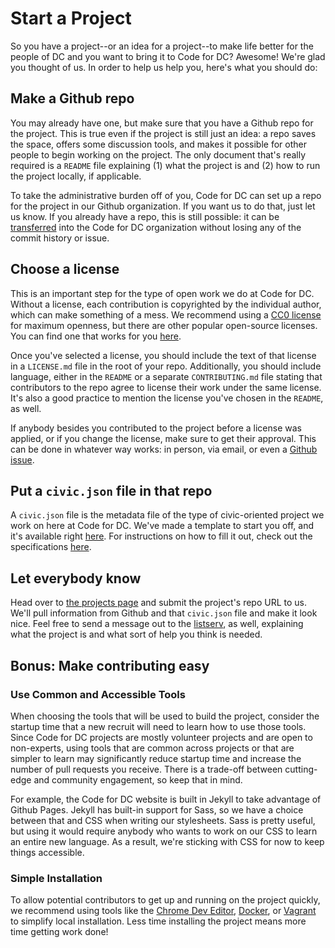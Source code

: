 # Start a Project

So you have a project--or an idea for a project--to make life better
for the people of DC and you want to bring it to Code for DC? Awesome!
We're glad you thought of us. In order to help us help you, here's
what you should do:

## Make a Github repo

You may already have one, but make sure that you have a Github repo
for the project. This is true even if the project is still just an
idea: a repo saves the space, offers some discussion tools, and makes
it possible for other people to begin working on the project. The only
document that's really required is a `README` file explaining (1) what
the project is and (2) how to run the project locally, if applicable.

To take the administrative burden off of you, Code for DC can set up a
repo for the project in our Github organization. If you want us to do
that, just let us know. If you already have a repo, this is still
possible: it can be
[transferred](https://help.github.com/articles/how-to-transfer-a-repository)
into the Code for DC organization without losing any of the commit
history or issue.

## Choose a license

This is an important step for the type of open work we do at Code for
DC. Without a license, each contribution is copyrighted by the
individual author, which can make something of a mess. We recommend
using a
[CC0 license](https://creativecommons.org/publicdomain/zero/1.0/legalcode)
for maximum openness, but there are other popular open-source
licenses. You can find one that works for you
[here](http://choosealicense.com/).

Once you've selected a license, you should include the text of that
license in a `LICENSE.md` file in the root of your repo. Additionally,
you should include language, either in the `README` or a separate
`CONTRIBUTING.md` file stating that contributors to the repo agree to
license their work under the same license. It's also a good practice
to mention the license you've chosen in the `README`, as well.

If anybody besides you contributed to the project before a license was
applied, or if you change the license, make sure to get their
approval. This can be done in whatever way works: in person, via
email, or even a
[Github issue](https://github.com/project-open-data/project-open-data.github.io/pull/135).

## Put a `civic.json` file in that repo

A `civic.json` file is the metadata file of the type of civic-oriented
project we work on here at Code for DC. We've made a template to start
you off, and it's available right
[here](./civic-dot-json/civic.json.template). For instructions on how
to fill it out, check out the specifications
[here](./civic-dot-json/specification.md).

## Let everybody know

Head over to [the projects page](http://codefordc.org/projects) and
submit the project's repo URL to us. We'll pull information from
Github and that `civic.json` file and make it look nice. Feel free to
send a message out to the
[listserv](https://groups.google.com/forum/#!forum/dc-cfa-brigade), as
well, explaining what the project is and what sort of help you think
is needed.

## Bonus: Make contributing easy

### Use Common and Accessible Tools

When choosing the tools that will be used to build the project,
consider the startup time that a new recruit will need to learn how to
use those tools. Since Code for DC projects are mostly volunteer
projects and are open to non-experts, using tools that are common
across projects or that are simpler to learn may significantly reduce
startup time and increase the number of pull requests you
receive. There is a trade-off between cutting-edge and community
engagement, so keep that in mind.

For example, the Code for DC website is built in Jekyll to take
advantage of Github Pages. Jekyll has built-in support for Sass, so we
have a choice between that and CSS when writing our stylesheets. Sass
is pretty useful, but using it would require anybody who wants to work
on our CSS to learn an entire new language. As a result, we're
sticking with CSS for now to keep things accessible.

### Simple Installation

To allow potential contributors to get up and running on the project
quickly, we recommend using tools like the
[Chrome Dev Editor](https://chrome.google.com/webstore/detail/chrome-dev-editor-develop/pnoffddplpippgcfjdhbmhkofpnaalpg?hl=en),
[Docker](https://www.youtube.com/watch?v=VeiUjkiqo9E), or
[Vagrant](https://docs.vagrantup.com/v2/why-vagrant/) to simplify
local installation. Less time installing the project means more time
getting work done!
